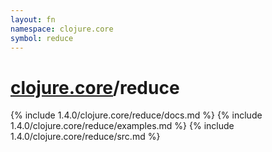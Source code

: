 ```yaml
---
layout: fn
namespace: clojure.core
symbol: reduce
---
```


# [clojure.core](../)/reduce

{% include 1.4.0/clojure.core/reduce/docs.md %}
{% include 1.4.0/clojure.core/reduce/examples.md %}
{% include 1.4.0/clojure.core/reduce/src.md %}

